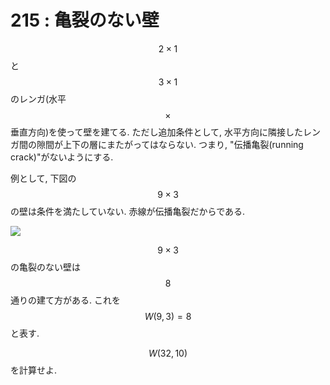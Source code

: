 # 215 : 亀裂のない壁

$$2 \times 1$$ と $$3\times 1$$ のレンガ(水平$$\times$$垂直方向)を使って壁を建てる. ただし追加条件として, 水平方向に隣接したレンガ間の隙間が上下の層にまたがってはならない. つまり, "伝播亀裂(running crack)"がないようにする.

例として, 下図の $$9 \times 3$$ の壁は条件を満たしていない. 赤線が伝播亀裂だからである.

![](https://projecteuler.net/project/images/p215_crackfree.gif)

$$9 \times 3$$ の亀裂のない壁は$$8$$通りの建て方がある. これを $$W(9,3)=8$$ と表す.

$$W(32,10)$$ を計算せよ.
